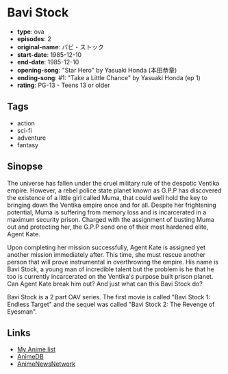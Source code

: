# Bavi Stock

-   **type**: ova
-   **episodes**: 2
-   **original-name**: バビ・ストック
-   **start-date**: 1985-12-10
-   **end-date**: 1985-12-10
-   **opening-song**: "Star Hero" by Yasuaki Honda (本田恭章)
-   **ending-song**: #1: "Take a Little Chance" by Yasuaki Honda (ep 1)
-   **rating**: PG-13 - Teens 13 or older

## Tags

-   action
-   sci-fi
-   adventure
-   fantasy

## Sinopse

The universe has fallen under the cruel military rule of the despotic Ventika empire. However, a rebel police state planet known as G.P.P has discovered the existence of a little girl called Muma, that could well hold the key to bringing down the Ventika empire once and for all.
Despite her frightening potential, Muma is suffering from memory loss and is incarcerated in a maximum security prison. Charged with the assignment of busting Muma out and protecting her, the G.P.P send one of their most hardened elite, Agent Kate.

Upon completing her mission successfully, Agent Kate is assigned yet another mission immediately after. This time, she must rescue another person that will prove instrumental in overthrowing the empire. His name is Bavi Stock, a young man of incredible talent but the problem is he that he too is currently incarcerated on the Ventika's purpose built prison planet. Can Agent Kate break him out? And just what can this Bavi Stock do?

Bavi Stock is a 2 part OAV series. The first movie is called "Bavi Stock 1: Endless Target" and the sequel was called "Bavi Stock 2: The Revenge of Eyesman".

## Links

-   [My Anime list](https://myanimelist.net/anime/10105/Bavi_Stock)
-   [AnimeDB](http://anidb.info/perl-bin/animedb.pl?show=anime&aid=5007)
-   [AnimeNewsNetwork](http://www.animenewsnetwork.com/encyclopedia/anime.php?id=2313)
